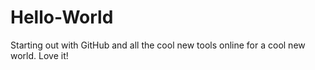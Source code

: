 # Hello-World
Starting out with GitHub and all the cool new tools online for a cool new world. Love it!
